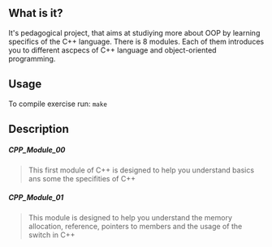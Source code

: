   What is it?
  -----------
  
  It's pedagogical project, that aims at studiying more about OOP by learning specifics of the C++ language.
  There is 8 modules. Each of them introduces you to different ascpecs of C++ language and object-oriented programming.
  
  Usage
  -----------
  
  To compile exercise run:
    ```
    make
    ```
  
  Description
  -----------
  
  ##### CPP_Module_00
   > This first module of C++ is designed to help you understand basics ans some the specifities of C++
  
  ##### CPP_Module_01
   > This module is designed to help you understand the memory allocation, reference, pointers to members and the usage of the switch in C++
  

